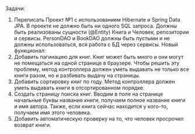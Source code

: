Задачи:
1) Переписать Проект №1 с использованием Hibernate и Spring Data JPA. В
проекте не должно быть ни одного SQL запроса. Должны быть реализованы
сущности (@Entity) Книга и Человек, репозитории и сервисы. PersonDAO и
BookDAO должны быть пустыми и не должны использоваться, вся работа с БД
через сервисы.
Новый функционал:
1) Добавить пагинацию для книг.
Книг может быть много и они могут не помещаться на одной странице в
браузере. Чтобы решить эту проблему, метод контроллера должен уметь
выдавать не только все книги разом, но и разбивать выдачу на страницы.
2) Добавить сортировку книг по году. Метод контроллера должен уметь выдавать книги в отсортированном порядке.
3) Создать страницу поиска книг. Вводим в поле на странице начальные буквы
названия книги, получаем полное название книги и имя автора. 
Также, если книга сейчас находится у кого-то, получаем имя этого человека.
4) Добавить автоматическую проверку на то, что человек просрочил возврат книги.